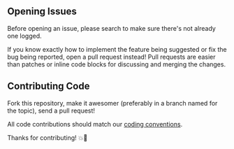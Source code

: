 ## Opening Issues

Before opening an issue, please search to make sure there's not already one
logged.

If you know exactly how to implement the feature being suggested or fix the bug
being reported, open a pull request instead! Pull requests are easier than
patches or inline code blocks for discussing and merging the changes.

## Contributing Code

Fork this repository, make it awesomer (preferably in a branch named for the
topic), send a pull request!

All code contributions should match our [coding
conventions](https://github.com/github/objective-c-conventions).

Thanks for contributing! :boom::camel:
